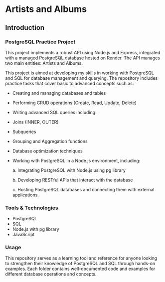 # Artists and Albums

## Introduction
### PostgreSQL Practice Project

This project implements a robust API using Node.js and Express, integrated with a managed PostgreSQL database hosted on Render. The API manages two main entities: Artists and Albums.

This project is aimed at developing my skills in working with PostgreSQL and SQL for database management and querying. The repository includes practice tasks that cover basic to advanced concepts such as:

- Creating and managing databases and tables
- Performing CRUD operations (Create, Read, Update, Delete)
- Writing advanced SQL queries including:
- Joins (INNER, OUTER)
- Subqueries
- Grouping and Aggregation functions
- Database optimization techniques
- Working with PostgreSQL in a Node.js environment, including:

    a. Integrating PostgreSQL with Node.js using pg library

    b. Developing RESTful APIs that interact with the database

    c. Hosting PostgreSQL databases and connecting them with external applications.

### Tools & Technologies
- PostgreSQL
- SQL
- Node.js with pg library
- JavaScript

### Usage
This repository serves as a learning tool and reference for anyone looking to strengthen their knowledge of PostgreSQL and SQL through hands-on examples. Each folder contains well-documented code and examples for different database operations and concepts.
